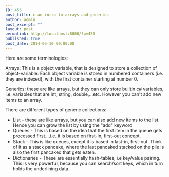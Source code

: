 ```yaml
---
ID: 456
post_title: c-an-intro-to-arrays-and-generics
author: admin
post_excerpt: ""
layout: post
permalink: http://localhost:8000/?p=456
published: true
post_date: 2014-05-10 00:00:00
---
```

Here are some terminologies:

Arrays: This is a object variable, that is designed to store a collection of object-variable. Each object variable is stored in numbered containers (i.e. they are indexed), with the first container starting at number 0.

Generics: these are like arrays, but they can only store builtin c# variables, i.e. variables that are int, string, double,...etc. However you can't add new items to an array.

There are different types of generic collections:

*   List - these are like arrays, but you can also add new items to the list. Hence you can grow the list by using the "add" keyword
*   Queues - This is based on the idea that the first item in the queue gets processed first....i.e. it is based on first-in, first-out concept.
*   Stack - This is like queues, except it is based in last-in, first-out. Think of it as a stack pancake, where the last pancaked stacked on the pile is also the first pancaked that gets eaten.
*   Dictionaries - These are essentially hash-tables, i.e key/value pairing. This is very powerful, because you can search/sort keys, which in turn holds the underlining data.